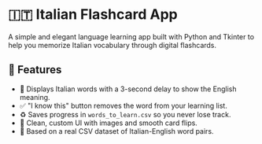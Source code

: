 # 🇮🇹 Italian Flashcard App

A simple and elegant language learning app built with Python and Tkinter to help you memorize Italian vocabulary through digital flashcards.

## 🎯 Features

- 🧠 Displays Italian words with a 3-second delay to show the English meaning.
- ✅ "I know this" button removes the word from your learning list.
- ♻️ Saves progress in `words_to_learn.csv` so you never lose track.
- 🎨 Clean, custom UI with images and smooth card flips.
- 📂 Based on a real CSV dataset of Italian-English word pairs.
